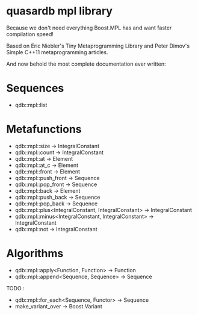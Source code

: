quasardb mpl library
====================

Because we don't need everything Boost.MPL has and want faster compilation speed!

Based on Eric Niebler's Tiny Metaprogramming Library and Peter Dimov's Simple C++11 metaprogramming articles.

And now behold the most complete documentation ever written:

# Sequences

 * qdb::mpl::list

# Metafunctions

 * qdb::mpl::size<Sequence> -> IntegralConstant
 * qdb::mpl::count<Sequence> -> IntegralConstant
 * qdb::mpl::at<Sequence> -> Element
 * qdb::mpl::at_c<Sequence> -> Element
 * qdb::mpl::front<Sequence> -> Element
 * qdb::mpl::push_front<Sequence> -> Sequence
 * qdb::mpl::pop_front<Sequence> -> Sequence
 * qdb::mpl::back<Sequence> -> Element
 * qdb::mpl::push_back<Sequence> -> Sequence
 * qdb::mpl::pop_back<Sequence> -> Sequence
 * qdb::mpl::plus<IntegralConstant, IntegralConstant> -> IntegralConstant
 * qdb::mpl::minus<IntegralConstant, IntegralConstant> -> IntegralConstant
 * qdb::mpl::not<IntegralConstant> -> IntegralConstant

# Algorithms

 * qdb::mpl::apply<Function, Function> -> Function
 * qdb::mpl::append<Sequence, Sequence> -> Sequence

TODO :

 * qdb::mpl::for_each<Sequence, Functor> -> Sequence
 * make_variant_over<Sequence> -> Boost.Variant